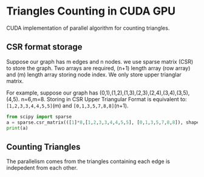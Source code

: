 Triangles Counting in CUDA GPU
=========

CUDA implementation of parallel algorithm for counting triangles.

## CSR format storage
Suppose our graph has m edges and n nodes.
we use sparse matrix (CSR) to store the graph. Two arrays are required, (n+1) length array
(row array) and (m) length array storing node index. We only store upper trianglar matrix.

For example, suppose our graph has (0,1),(1,2),(1,3),(2,3),(2,4),(3,4),(3,5),(4,5).
n=6,m=8.
Storing in CSR Upper Triangular Format is equivalent to:
`[1,2,3,3,4,4,5,5]`(m) and `[0,1,3,5,7,8,8]`(n+1).

```Python
from scipy import sparse
a = sparse.csr_matrix(([1]*8,[1,2,3,3,4,4,5,5], [0,1,3,5,7,8,8]), shape=(6,6))
print(a)
```

## Counting Triangles
The parallelism comes from the triangles containing each edge is indepedent from each other.
 
